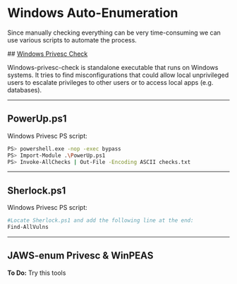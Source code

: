 # Windows Auto-Enumeration

Since manually checking everything can be very time-consuming we can use various scripts to automate the process.

## [Windows Privesc Check](https://github.com/pentestmonkey/windows-privesc-check)

Windows-privesc-check is standalone executable that runs on Windows systems. It tries to find misconfigurations that could allow local unprivileged users to escalate privileges to other users or to access local apps (e.g. databases).

_____

## PowerUp.ps1

Windows Privesc PS script:
```bash
PS> powershell.exe -nop -exec bypass
PS> Import-Module .\PowerUp.ps1
PS> Invoke-AllChecks | Out-File -Encoding ASCII checks.txt
```

______

## Sherlock.ps1

Windows Privesc PS script:

```bash
#Locate Sherlock.ps1 and add the following line at the end:
Find-AllVulns
```

_____

## JAWS-enum Privesc & WinPEAS

**To Do:** Try this tools
